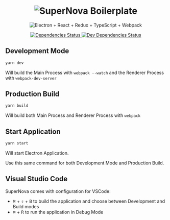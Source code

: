 <h1 align="center">
  <img alt="SuperNova Boilerplate"
    src="https://rawgithub.com/Black-Monolith/SuperNova/master/logo.svg">
</h1>

<p align="center">
  <img alt="Electron + React + Redux + TypeScript + Webpack"
    src="https://rawgithub.com/Black-Monolith/SuperNova/master/icons.svg">
</p>

<p align="center">
  <a href="https://david-dm.org/black-monolith/LightCycle">
    <img alt="Dependencies Status"
      src="https://img.shields.io/david/black-monolith/supernova.svg?style=flat-square">
  </a>
  <a href="https://david-dm.org/black-monolith/LightCycle?type=dev">
    <img alt="Dev Dependencies Status"
      src="https://img.shields.io/david/dev/black-monolith/supernova.svg?style=flat-square">
  </a>
</p>

Development Mode
----------------

```sh
yarn dev
```

Will build the Main Process with `webpack --watch` and the Renderer Process with `webpack-dev-server`


Production Build
----------------

```sh
yarn build
```

Will build both Main Process and Renderer Process with `webpack`


Start Application
-----------------

```sh
yarn start
```

Will start Electron Application.

Use this same command for both Development Mode and Production Build.


Visual Studio Code
------------------

SuperNova comes with configuration for VSCode:

- <kbd>⌘</kbd> + <kbd>⇧</kbd> + <kbd>B</kbd> to build the application and choose between Development and Build modes
- <kbd>⌘</kbd> + <kbd>R</kbd> to run the application in Debug Mode
